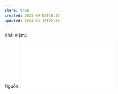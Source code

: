 ```yaml
---
share: true
created: 2023-09-05T16:17
updated: 2024-04-16T22:34
---
```

Khái niệm:: 

Nguồn:: ![Thị trường và thất bại của thị trường.pdf](../../../../assets/attachments/Th%E1%BB%8B%20tr%C6%B0%E1%BB%9Dng%20v%C3%A0%20th%E1%BA%A5t%20b%E1%BA%A1i%20c%E1%BB%A7a%20th%E1%BB%8B%20tr%C6%B0%E1%BB%9Dng.pdf)